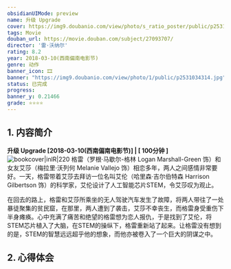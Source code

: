 ```yaml
---
obsidianUIMode: preview
name: 升级 Upgrade
cover: https://img9.doubanio.com/view/photo/s_ratio_poster/public/p2531034314.jpg
tags: Movie
douban_url: https://movie.douban.com/subject/27093707/
director: '雷·沃纳尔'
rating: 8.2
year: 2018-03-10(西南偏南电影节)
genre: 动作
banner_icon: 🎞 
banner: "https://img9.doubanio.com/view/photo/1/public/p2531034314.jpg"
status: 已完成
progress: 
banner_y: 0.21466
grade: ⭐⭐⭐⭐
---
```


## 1. 内容简介
**升级 Upgrade [2018-03-10(西南偏南电影节)] | [ 100分钟 ]** ![bookcover|inlR|220](https://img9.doubanio.com/view/photo/s_ratio_poster/public/p2531034314.jpg)
格雷（罗根·马歇尔-格林 Logan Marshall-Green 饰）和女友艾莎（梅拉里·沃列何 Melanie Vallejo 饰）相恋多年，两人之间感情非常要好。一天，格雷带着艾莎去拜访一位名叫艾伦（哈里森·吉尔伯特森 Harrison Gilbertson 饰）的科学家，艾伦设计了人工智能芯片STEM，令艾莎叹为观止。

















在回去的路上，格雷和艾莎所乘坐的无人驾驶汽车发生了故障，将两人带往了一处暴徒聚集的贫民窟，在那里，两人遭到了袭击，艾莎不幸丧生，而格雷身受重伤下半身瘫痪。心中充满了痛苦和绝望的格雷想为恋人报仇，于是找到了艾伦，将STEM芯片植入了大脑，在STEM的操纵下，格雷重新站了起来。让格雷没有想到的是，STEM的智慧远远超乎他的想象，而他亦被卷入了一个巨大的阴谋之中。









## 2. 心得体会


